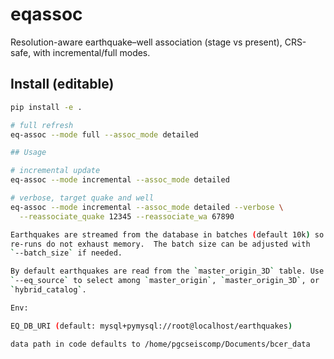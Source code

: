 # eqassoc

Resolution-aware earthquake–well association (stage vs present), CRS-safe, with incremental/full modes.

## Install (editable)
```bash
pip install -e .

# full refresh
eq-assoc --mode full --assoc_mode detailed

## Usage

# incremental update
eq-assoc --mode incremental --assoc_mode detailed

# verbose, target quake and well
eq-assoc --mode incremental --assoc_mode detailed --verbose \
  --reassociate_quake 12345 --reassociate_wa 67890

Earthquakes are streamed from the database in batches (default 10k) so full
re-runs do not exhaust memory.  The batch size can be adjusted with
`--batch_size` if needed.

By default earthquakes are read from the `master_origin_3D` table. Use
`--eq_source` to select among `master_origin`, `master_origin_3D`, or
`hybrid_catalog`.

Env:

EQ_DB_URI (default: mysql+pymysql://root@localhost/earthquakes)

data path in code defaults to /home/pgcseiscomp/Documents/bcer_data
